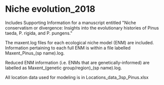 # Niche evolution_2018
Includes Supporting Information for a manuscript entitled "Niche conservatism or divergence: Insights into the evolutionary histories of Pinus taeda, P. rigida, and P. pungens."

The maxent.log files for each ecological niche model (ENM) are included. Information pertaining to each full ENM is within a file labelled Maxent_Pinus_(sp name).log.

Reduced ENM information (i.e. ENMs that are genetically-informed) are labelled as Maxent_(genetic group/region)_(sp name).log.

All location data used for modeling is in Locations_data_3sp_Pinus.xlsx 
